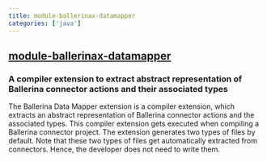 ```yaml
---
title: module-ballerinax-datamapper
categories: ['java']
---
```

## [module-ballerinax-datamapper](https://github.com/ballerina-platform/module-ballerinax-datamapper)

### A compiler extension to extract abstract representation of Ballerina connector actions and their associated types

The Ballerina Data Mapper extension is a compiler extension, which extracts an abstract representation of Ballerina connector actions and the associated types. 
This compiler extension gets executed when compiling a Ballerina connector project. The extension generates two types of files by default. Note that 
these two types of files get automatically extracted from connectors. Hence, the developer does not need to write them.
